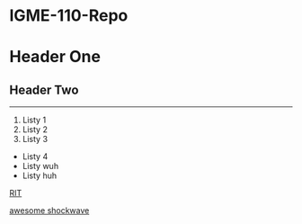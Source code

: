 # IGME-110-Repo

# Header One
## Header Two
---

1. Listy 1
2. Listy 2
3. Listy 3
- Listy 4
- Listy wuh
- Listy huh

[RIT](https://www.rit.edu)

[awesome shockwave](https://solarisjapan.com/cdn/shop/products/514z7vXfk9L.jpg?v=1571443146)
